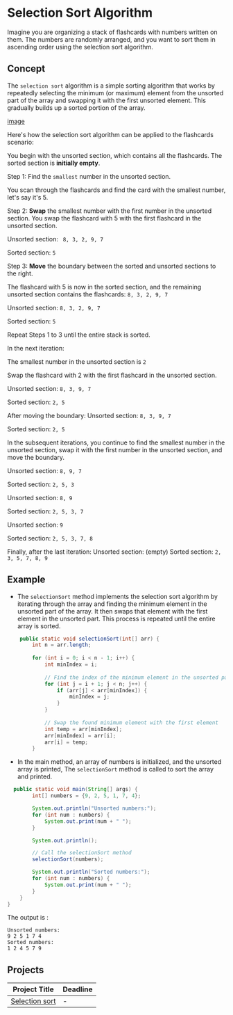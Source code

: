 
# Selection Sort Algorithm

Imagine you are organizing a stack of flashcards with numbers written on them. The numbers are randomly arranged, and you want to sort them in ascending order using the selection sort algorithm.

## Concept

The `selection sort` algorithm is a simple sorting algorithm that works by repeatedly selecting the minimum (or maximum) element from the unsorted part of the array and swapping it with the first unsorted element. This gradually builds up a sorted portion of the array.

[image]()

Here's how the selection sort algorithm can be applied to the flashcards scenario:

You begin with the unsorted section, which contains all the flashcards. The sorted section is **initially empty**.

Step 1: Find the `smallest` number in the unsorted section.

You scan through the flashcards and find the card with the smallest number, let's say it's 5.

Step 2: **Swap** the smallest number with the first number in the unsorted section.
You swap the flashcard with 5 with the first flashcard in the unsorted section.

Unsorted section: ` 8, 3, 2, 9, 7`

Sorted section: `5`

Step 3: **Move** the boundary between the sorted and unsorted sections to the right.

The flashcard with 5 is now in the sorted section, and the remaining unsorted section contains the flashcards: `8, 3, 2, 9, 7`

Unsorted section: `8, 3, 2, 9, 7`

Sorted section: `5`

Repeat Steps 1 to 3 until the entire stack is sorted.

In the next iteration:

The smallest number in the unsorted section is `2`

Swap the flashcard with 2 with the first flashcard in the unsorted section.

Unsorted section: `8, 3, 9, 7`

Sorted section: `2, 5`

After moving the boundary:
Unsorted section: `8, 3, 9, 7`

Sorted section: `2, 5`

In the subsequent iterations, you continue to find the smallest number in the unsorted section, swap it with the first number in the unsorted section, and move the boundary.

Unsorted section: `8, 9, 7`

Sorted section: `2, 5, 3`

Unsorted section: `8, 9`

Sorted section: `2, 5, 3, 7`

Unsorted section: `9`

Sorted section: `2, 5, 3, 7, 8`

Finally, after the last iteration:
Unsorted section: (empty)
Sorted section: `2, 3, 5, 7, 8, 9`



## Example

* The `selectionSort` method implements the selection sort algorithm by iterating through the array and finding the minimum element in the unsorted part of the array. It then swaps that element with the first element in the unsorted part. This process is repeated until the entire array is sorted.

```java  
    public static void selectionSort(int[] arr) {
        int n = arr.length;
        
        for (int i = 0; i < n - 1; i++) {
            int minIndex = i;
            
            // Find the index of the minimum element in the unsorted part of the array
            for (int j = i + 1; j < n; j++) {
                if (arr[j] < arr[minIndex]) {
                    minIndex = j;
                }
            }
            
            // Swap the found minimum element with the first element
            int temp = arr[minIndex];
            arr[minIndex] = arr[i];
            arr[i] = temp;
        }
```
* In the main method, an array of numbers is initialized, and the unsorted array is printed, The `selectionSort` method is called to sort the array and printed.

```java
  public static void main(String[] args) {
        int[] numbers = {9, 2, 5, 1, 7, 4};

        System.out.println("Unsorted numbers:");
        for (int num : numbers) {
            System.out.print(num + " ");
        }

        System.out.println();

        // Call the selectionSort method
        selectionSort(numbers);

        System.out.println("Sorted numbers:");
        for (int num : numbers) {
            System.out.print(num + " ");
        }
    }
}
```
The output is :
```
Unsorted numbers:
9 2 5 1 7 4
Sorted numbers:
1 2 4 5 7 9
```
## Projects
| Project Title | Deadline |
|:-----------:|:-------------|
| [Selection sort](https://github.com/SAFCSP-Team/selection-sort/blob/main/README.md) | - | 



